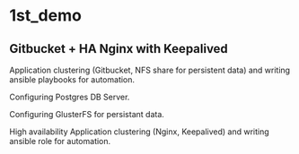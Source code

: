 # 1st_demo
## Gitbucket + HA Nginx with Keepalived


Application clustering (Gitbucket,  NFS share for persistent data) and  writing ansible playbooks for automation.  

Configuring Postgres DB Server.  

Configuring GlusterFS for persistant data.  

High availability Application clustering (Nginx, Keepalived) and writing ansible role for automation.



